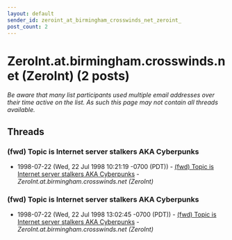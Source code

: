 ```yaml
---
layout: default
sender_id: zeroint_at_birmingham_crosswinds_net_zeroint_
post_count: 2
---
```


# ZeroInt.at.birmingham.crosswinds.net (ZeroInt) (2 posts)

_Be aware that many list participants used multiple email addresses over their time active on the list. As such this page may not contain all threads available._

## Threads

### (fwd) Topic is Internet server stalkers AKA Cyberpunks
+ 1998-07-22 (Wed, 22 Jul 1998 10:21:19 -0700 (PDT)) - [(fwd) Topic is Internet server stalkers AKA Cyberpunks](/archive/1998/07/435192818ab23b346822061532b3748fbee5ae6e79ada6450889f810ae9cafbe) - _ZeroInt.at.birmingham.crosswinds.net (ZeroInt)_

### (fwd) Topic is Internet server stalkers AKA Cyberpunks
+ 1998-07-22 (Wed, 22 Jul 1998 13:02:45 -0700 (PDT)) - [(fwd) Topic is Internet server stalkers AKA Cyberpunks](/archive/1998/07/81ed8f82d835111ce3ba0e7051f07ddb17202e2c25de8ff7486fea0c89f6baa9) - _ZeroInt.at.birmingham.crosswinds.net (ZeroInt)_

